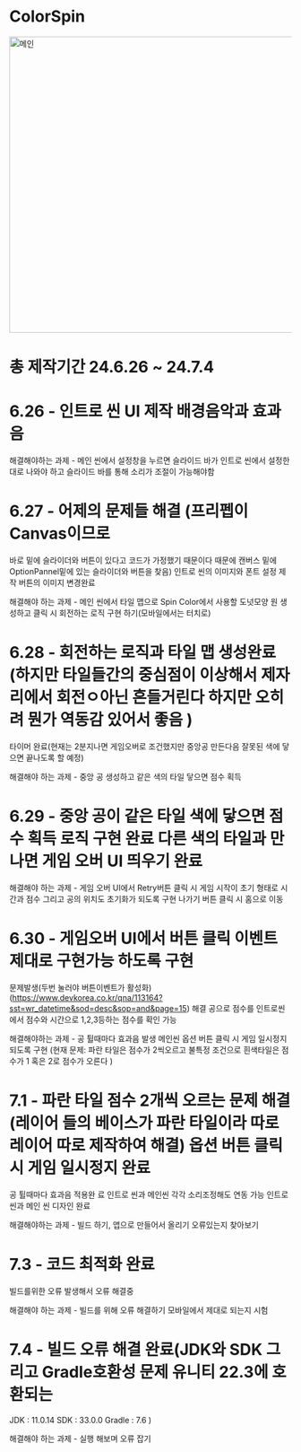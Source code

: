 # ColorSpin

<img width="528" alt="메인" src="https://github.com/Jocastle98/ColorSpin/assets/105643174/4c7438f5-58c1-4a62-84c2-a436902ba31c">

# 총 제작기간 24.6.26 ~ 24.7.4 

# 6.26 - 인트로 씬 UI 제작 배경음악과 효과음 

해결해야하는 과제 - 메인 씬에서 설정창을 누르면 
슬라이드 바가 인트로 씬에서 설정한대로 나와야 하고 슬라이드 바를 통해 소리가 조절이 가능해야함

# 6.27 - 어제의 문제들 해결 (프리펩이 Canvas이므로 
바로 밑에 슬라이더와 버튼이 있다고 코드가 가정했기 때문이다 때문에 캔버스 밑에 OptionPannel밑에 있는 슬라이더와 버튼을 찾음)
인트로 씬의 이미지와 폰트 설정 제작 버튼의 이미지 변경완료

해결해야 하는 과제 - 메인 씬에서 타일 맵으로 Spin Color에서 사용할 도넛모양 원 생성하고 클릭 시 
회전하는 로직 구현 하기(모바일에서는 터치로)

# 6.28 - 회전하는 로직과 타일 맵 생성완료(하지만 타일들간의 중심점이 이상해서 제자리에서 회전ㅇ아닌 흔들거린다 하지만 오히려 뭔가 역동감 있어서 좋음 )
타이머 완료(현재는 2분지나면 게임오버로 조건했지만 중앙공 만든다음 잘못된 색에 닿으면 끝나도록 할 예정)

해결해야 하는 과제 - 중앙 공 생성하고 같은 색의 타일 닿으면 점수 획득

# 6.29 - 중앙 공이 같은 타일 색에 닿으면 점수 획득 로직 구현 완료 다른 색의 타일과 만나면 게임 오버 UI 띄우기 완료 

해결해야 하는 과제 - 게임 오버 UI에서 Retry버튼 클릭 시 게임 시작이 초기 형태로 시간과 점수 그리고 공의 위치도 초기화가 되도록 구현
나가기 버튼 클릭 시 홈으로 이동

# 6.30 - 게임오버 UI에서 버튼 클릭 이벤트 제대로 구현가능 하도록 구현
문제발생(두번 눌러야 버튼이벤트가 활성화)(https://www.devkorea.co.kr/qna/113164?sst=wr_datetime&sod=desc&sop=and&page=15)
해결
공으로 점수를 인트로씬에서 점수와 시간으로 1,2,3등하는 점수를 확인 가능

해결해야하는 과제 - 공 튈때마다 효과음 발생
메인씬 옵션 버튼 클릭 시 게임 일시정지 되도록 구현
(현재 문제: 파란 타일은 점수가 2씩오르고 불특정 조건으로 흰색타일은 점수가 1 혹은 2로 점수가 오른다 )

# 7.1 - 파란 타일 점수 2개씩 오르는 문제 해결(레이어 들의 베이스가 파란 타일이라 따로 레이어 따로 제작하여 해결) 옵션 버튼 클릭 시 게임 일시정지 완료
공 튈때마다 효과음 적용완 료 인트로 씬과 메인씬 각각 소리조정해도 연동 가능
인트로씬과 메인 씬 디자인 완료

해결해야하는 과제 - 빌드 하기, 앱으로 만들어서 올리기
오류있는지 찾아보기  

# 7.3 - 코드 최적화 완료 
빌드를위한 오류 발생해서 오류 해결중

해결해야 하는 과제 - 빌드를 위해 오류 해결하기
모바일에서 제대로 되는지 시험

# 7.4 - 빌드 오류 해결 완료(JDK와 SDK 그리고 Gradle호환성 문제 유니티 22.3에 호환되는 
JDK : 11.0.14
SDK : 33.0.0
Gradle : 7.6
) 

해결해야 하는 과제 - 실행 해보며 오류 잡기
